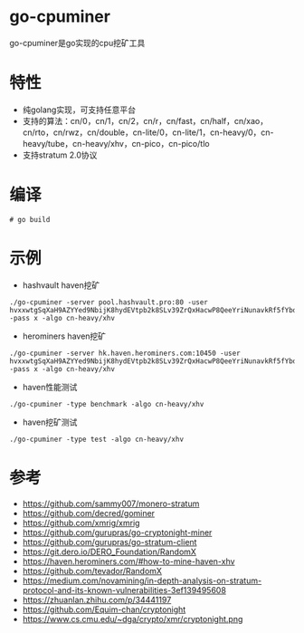 # go-cpuminer
go-cpuminer是go实现的cpu挖矿工具

# 特性
* 纯golang实现，可支持任意平台
* 支持的算法：cn/0，cn/1，cn/2，cn/r，cn/fast，cn/half，cn/xao，cn/rto，cn/rwz，cn/double，cn-lite/0，cn-lite/1，cn-heavy/0，cn-heavy/tube，cn-heavy/xhv，cn-pico，cn-pico/tlo
* 支持stratum 2.0协议

# 编译
```
# go build
```

# 示例
* hashvault haven挖矿
```
./go-cpuminer -server pool.hashvault.pro:80 -user hvxxwtgSqXaH9AZYYed9NbijK8hydEVtpb2k8SLv39ZrQxHacwP8QeeYriNunavkRf5fYbdf6BPj6g7yGmh2kS2i4toHRp4pdG -pass x -algo cn-heavy/xhv
```
* herominers haven挖矿
```
./go-cpuminer -server hk.haven.herominers.com:10450 -user hvxxwtgSqXaH9AZYYed9NbijK8hydEVtpb2k8SLv39ZrQxHacwP8QeeYriNunavkRf5fYbdf6BPj6g7yGmh2kS2i4toHRp4pdG -pass x -algo cn-heavy/xhv
```
* haven性能测试
```
./go-cpuminer -type benchmark -algo cn-heavy/xhv
```
* haven挖矿测试
```
./go-cpuminer -type test -algo cn-heavy/xhv
```

# 参考
* https://github.com/sammy007/monero-stratum
* https://github.com/decred/gominer
* https://github.com/xmrig/xmrig
* https://github.com/gurupras/go-cryptonight-miner
* https://github.com/gurupras/go-stratum-client
* https://git.dero.io/DERO_Foundation/RandomX
* https://haven.herominers.com/#how-to-mine-haven-xhv
* https://github.com/tevador/RandomX
* https://medium.com/novamining/in-depth-analysis-on-stratum-protocol-and-its-known-vulnerabilities-3ef139495608
* https://zhuanlan.zhihu.com/p/34441197
* https://github.com/Equim-chan/cryptonight
* https://www.cs.cmu.edu/~dga/crypto/xmr/cryptonight.png
